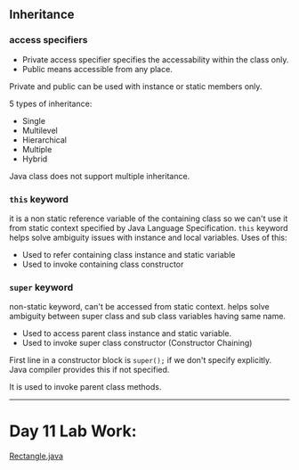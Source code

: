 ## Inheritance

### access specifiers

- Private access specifier specifies the accessability within the class only.
- Public means accessible from any place.

Private and public can be used with instance or static members only.

5 types of inheritance:

- Single
- Multilevel
- Hierarchical
- Multiple
- Hybrid

Java class does not support multiple inheritance.

### `this` keyword

it is a non static reference variable of the containing class so we can't use it from static context specified by Java Language Specification. `this` keyword helps solve ambiguity issues with instance and local variables. Uses of this:

- Used to refer containing class instance and static variable
- Used to invoke containing class constructor

### `super` keyword

non-static keyword, can't be accessed from static context. helps solve ambiguity between super class and sub class variables having same name.

- Used to access parent class instance and static variable.
- Used to invoke super class constructor (Constructor Chaining)

First line in a constructor block is `super();` if we don't specify explicitly. Java compiler provides this if not specified.

It is used to invoke parent class methods.

---

# Day 11 Lab Work:

[Rectangle.java](./../codes/Rectangle.java)
